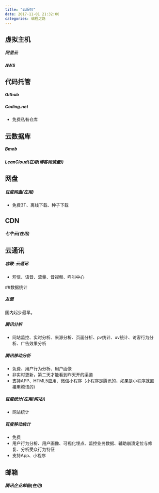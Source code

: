 ```yaml
---
title: "云服务"
date: 2017-11-01 21:32:00
categories: 编程之路
---
```


## 虚拟主机

##### 阿里云

##### AWS

## 代码托管

##### Github

##### Coding.net

- 免费私有仓库

## 云数据库

##### Bmob

##### LeanCloud(在用(博客阅读量))

## 网盘

##### 百度网盘(在用)

- 免费3T、离线下载、种子下载

## CDN

##### 七牛云(在用)

## 云通讯

##### 容联-云通讯

- 短信、语音、流量、音视频、呼叫中心

##数据统计

##### 友盟

国内起步最早。

##### 腾讯分析

- 网站监控、实时分析、来源分析、页面分析、pv统计、uv统计、访客行为分析、广告效果分析

##### 腾讯移动分析

- 免费、用户行为分析、用户画像
- 非实时更新，第二天才能看到昨天开的渠道
- 支持APP、HTML5应用、微信小程序（小程序是腾讯的，如果是小程序就直接用腾讯的）

##### 百度统计(在用(网站))

- 网站统计

##### 百度移动统计

- 免费
- 用户行为分析、用户画像、可视化埋点、监控业务数据、辅助崩溃定位与修复、分析受众行为特征
- 支持App、小程序

## 邮箱

##### 腾讯企业邮箱(在用)








